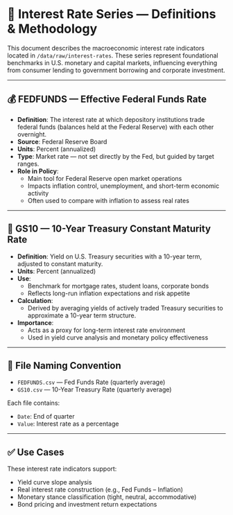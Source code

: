 # 📘 Interest Rate Series — Definitions & Methodology

This document describes the macroeconomic interest rate indicators located in `/data/raw/interest-rates`. These series represent foundational benchmarks in U.S. monetary and capital markets, influencing everything from consumer lending to government borrowing and corporate investment.

---

## 💰 FEDFUNDS — Effective Federal Funds Rate

- **Definition**: The interest rate at which depository institutions trade federal funds (balances held at the Federal Reserve) with each other overnight.
- **Source**: Federal Reserve Board
- **Units**: Percent (annualized)
- **Type**: Market rate — not set directly by the Fed, but guided by target ranges.
- **Role in Policy**:
  - Main tool for Federal Reserve open market operations
  - Impacts inflation control, unemployment, and short-term economic activity
  - Often used to compare with inflation to assess real rates

---

## 🏦 GS10 — 10-Year Treasury Constant Maturity Rate

- **Definition**: Yield on U.S. Treasury securities with a 10-year term, adjusted to constant maturity.
- **Units**: Percent (annualized)
- **Use**:
  - Benchmark for mortgage rates, student loans, corporate bonds
  - Reflects long-run inflation expectations and risk appetite
- **Calculation**:
  - Derived by averaging yields of actively traded Treasury securities to approximate a 10-year term structure.
- **Importance**:
  - Acts as a proxy for long-term interest rate environment
  - Used in yield curve analysis and monetary policy effectiveness

---

## 📁 File Naming Convention

- `FEDFUNDS.csv` — Fed Funds Rate (quarterly average)
- `GS10.csv` — 10-Year Treasury Rate (quarterly average)

Each file contains:
- `Date`: End of quarter
- `Value`: Interest rate as a percentage

---

## ✅ Use Cases

These interest rate indicators support:
- Yield curve slope analysis
- Real interest rate construction (e.g., Fed Funds – Inflation)
- Monetary stance classification (tight, neutral, accommodative)
- Bond pricing and investment return expectations